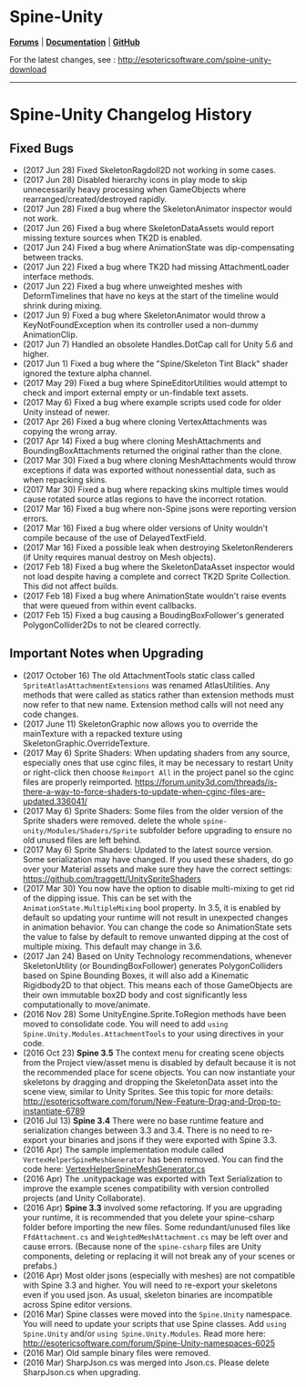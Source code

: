 # Spine-Unity #

**[Forums](http://esotericsoftware.com/forum/viewforum.php?f=12)** | **[Documentation](http://esotericsoftware.com/spine-unity-documentation)** | **[GitHub](http://esotericsoftware.com/git/spine-runtimes/tree/spine-unity)**

For the latest changes, see : http://esotericsoftware.com/spine-unity-download

----------

# Spine-Unity Changelog History #

## Fixed Bugs ##
* (2017 Jun 28) Fixed SkeletonRagdoll2D not working in some cases.
* (2017 Jun 28) Disabled hierarchy icons in play mode to skip unnecessarily heavy processing when GameObjects where rearranged/created/destroyed rapidly.
* (2017 Jun 28) Fixed a bug where the SkeletonAnimator inspector would not work.
* (2017 Jun 26) Fixed a bug where SkeletonDataAssets would report missing texture sources when TK2D is enabled.
* (2017 Jun 24) Fixed a bug where AnimationState was dip-compensating between tracks.
* (2017 Jun 22) Fixed a bug where TK2D had missing AttachmentLoader interface methods.
* (2017 Jun 22) Fixed a bug where unweighted meshes with DeformTimelines that have no keys at the start of the timeline would shrink during mixing.
* (2017 Jun 9) Fixed a bug where SkeletonAnimator would throw a KeyNotFoundException when its controller used a non-dummy AnimationClip.
* (2017 Jun 7) Handled an obsolete Handles.DotCap call for Unity 5.6 and higher.
* (2017 Jun 1) Fixed a bug where the "Spine/Skeleton Tint Black" shader ignored the texture alpha channel.
* (2017 May 29) Fixed a bug where SpineEditorUtilities would attempt to check and import external empty or un-findable text assets.
* (2017 May 6) Fixed a bug where example scripts used code for older Unity instead of newer.
* (2017 Apr 26) Fixed a bug where cloning VertexAttachments was copying the wrong array.
* (2017 Apr 14) Fixed a bug where cloning MeshAttachments and BoundingBoxAttachments returned the original rather than the clone.
* (2017 Mar 30) Fixed a bug where cloning MeshAttachments would throw exceptions if data was exported without nonessential data, such as when repacking skins.
* (2017 Mar 30) Fixed a bug where repacking skins multiple times would cause rotated source atlas regions to have the incorrect rotation.
* (2017 Mar 16) Fixed a bug where non-Spine jsons were reporting version errors.
* (2017 Mar 16) Fixed a bug where older versions of Unity wouldn't compile because of the use of DelayedTextField.
* (2017 Mar 16) Fixed a possible leak when destroying SkeletonRenderers (if Unity requires manual destroy on Mesh objects).
* (2017 Feb 18) Fixed a bug where the SkeletonDataAsset inspector would not load despite having a complete and correct TK2D Sprite Collection. This did not affect builds.
* (2017 Feb 18) Fixed a bug where AnimationState wouldn't raise events that were queued from within event callbacks.
* (2017 Feb 15) Fixed a bug causing a BoudingBoxFollower's generated PolygonCollider2Ds to not be cleared correctly.


## Important Notes when Upgrading ##
* (2017 October 16) The old AttachmentTools static class called `SpriteAtlasAttachmentExtensions` was renamed AtlasUtilities. Any methods that were called as statics rather than extension methods must now refer to that new name. Extension method calls will not need any code changes.
* (2017 June 11) SkeletonGraphic now allows you to override the mainTexture with a repacked texture using SkeletonGraphic.OverrideTexture.
* (2017 May 6) Sprite Shaders: When updating shaders from any source, especially ones that use cginc files, it may be necessary to restart Unity or right-click then choose `Reimport All` in the project panel so the cginc files are properly reimported. https://forum.unity3d.com/threads/is-there-a-way-to-force-shaders-to-update-when-cginc-files-are-updated.336041/
* (2017 May 6) Sprite Shaders: Some files from the older version of the Sprite shaders were removed. delete the whole `spine-unity/Modules/Shaders/Sprite` subfolder before upgrading to ensure no old unused files are left behind.
* (2017 May 6) Sprite Shaders: Updated to the latest source version. Some serialization may have changed. If you used these shaders, do go over your Material assets and make sure they have the correct settings: https://github.com/traggett/UnitySpriteShaders
* (2017 Mar 30) You now have the option to disable multi-mixing to get rid of the dipping issue. This can be set with the `AnimationState.MultipleMixing` bool property. In 3.5, it is enabled by default so updating your runtime will not result in unexpected changes in animation behavior. You can change the code so AnimationState sets the value to false by default to remove unwanted dipping at the cost of multiple mixing. This default may change in 3.6.
* (2017 Jan 24) Based on Unity Technology recommendations, whenever SkeletonUtility (or BoundingBoxFollower) generates PolygonColliders based on Spine Bounding Boxes, it will also add a Kinematic Rigidbody2D to that object. This means each of those GameObjects are their own immutable box2D body and cost significantly less computationally to move/animate.
* (2016 Nov 28) Some UnityEngine.Sprite.ToRegion methods have been moved to consolidate code. You will need to add `using Spine.Unity.Modules.AttachmentTools` to your using directives in your code.
* (2016 Oct 23) **Spine 3.5** The context menu for creating scene objects from the Project view/asset menu is disabled by default because it is not the recommended place for scene objects. You can now instantiate your skeletons by dragging and dropping the SkeletonData asset into the scene view, similar to Unity Sprites. See this topic for more details: http://esotericsoftware.com/forum/New-Feature-Drag-and-Drop-to-instantiate-6789
* (2016 Jul 13) **Spine 3.4** There were no base runtime feature and serialization changes between 3.3 and 3.4. There is no need to re-export your binaries and jsons if they were exported with Spine 3.3.
* (2016 Apr) The sample implementation module called `VertexHelperSpineMeshGenerator` has been removed. You can find the code here: [VertexHelperSpineMeshGenerator.cs](https://gist.github.com/pharan/f1e28ada3e2b7107b435200f37008c0f)
* (2016 Apr) The .unitypackage was exported with Text Serialization to improve the example scenes compatibility with version controlled projects (and Unity Collaborate).
* (2016 Apr) **Spine 3.3** involved some refactoring. If you are upgrading your runtime, it is recommended that you delete your spine-csharp folder before importing the new files. Some redundant/unused files like `FfdAttachment.cs` and `WeightedMeshAttachment.cs` may be left over and cause errors. (Because none of the `spine-csharp` files are Unity components, deleting or replacing it will not break any of your scenes or prefabs.)
* (2016 Apr) Most older jsons (especially with meshes) are not compatible with Spine 3.3 and higher. You will need to re-export your skeletons even if you used json. As usual, skeleton binaries are incompatible across Spine editor versions.
* (2016 Mar) Spine classes were moved into the `Spine.Unity` namespace. You will need to update your scripts that use Spine classes. Add `using Spine.Unity` and/or `using Spine.Unity.Modules`. Read more here: http://esotericsoftware.com/forum/Spine-Unity-namespaces-6025
* (2016 Mar) Old sample binary files were removed.
* (2016 Mar) SharpJson.cs was merged into Json.cs. Please delete SharpJson.cs when upgrading.